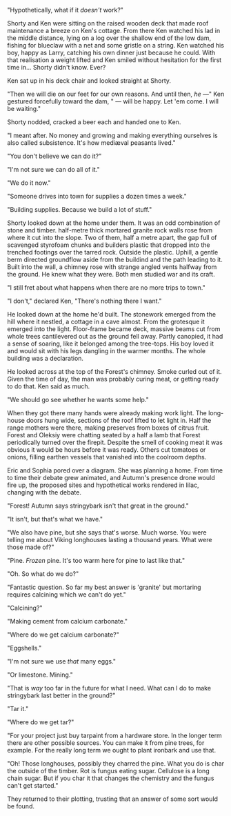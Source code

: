 "Hypothetically, what if it _doesn't_ work?"

Shorty and Ken were sitting on the raised wooden deck that made roof maintenance a breeze on Ken's cottage. From there Ken watched his lad in the middle distance, lying on a log over the shallow end of the low dam, fishing for blueclaw with a net and some gristle on a string. Ken watched his boy, happy as Larry, catching his own dinner just because he could. With that realisation a weight lifted and Ken smiled without hesitation for the first time in... Shorty didn't know. Ever?

Ken sat up in his deck chair and looked straight at Shorty.

"Then we will die on our feet for our own reasons. And until then, _he &mdash;_" Ken gestured forcefully toward the dam, " &mdash; will be happy. Let 'em come. I will be waiting."

Shorty nodded, cracked a beer each and handed one to Ken.

"I meant after. No money and growing and making everything ourselves is also called subsistence. It's how medi&aelig;val peasants lived."

"You don't believe we can do it?"

"I'm not sure we can do all of it."

"We do it now."

"Someone drives into town for supplies a dozen times a week."

"Building supplies. Because we build a lot of stuff."

Shorty looked down at the home under them. It was an odd combination of stone and timber. half-metre thick mortared granite rock walls rose from where it cut into the slope. Two of them, half a metre apart, the gap full of scavenged styrofoam chunks and builders plastic that dropped into the trenched footings over the tarred rock. Outside the plastic. Uphill, a gentle berm directed groundflow aside from the buildind and the path leading to it. Built into the wall, a chimney rose with strange angled vents halfway from the ground. He knew what they were. Both men studied war and its craft.

"I still fret about what happens when there are no more trips to town."

"I don't," declared Ken, "There's nothing there I want."

He looked down at the home he'd built. The stonework emerged from the hill where it nestled, a cottage in a cave almost. From the grotesque it emerged into the light. Floor-frame became deck, massive beams cut from whole trees cantilevered out as the ground fell away. Partly canopied, it had a sense of soaring, like it belonged among the tree-tops. His boy loved it and would sit with his legs dangling in the warmer months. The whole building was a declaration.

He looked across at the top of the Forest's chimney. Smoke curled out of it. Given the time of day, the man was probably curing meat, or getting ready to do that. Ken said as much. 

"We should go see whether he wants some help."

When they got there many hands were already making work light. The long-house doors hung wide, sections of the roof lifted to let light in. Half the range mothers were there, making preserves from boxes of citrus fruit. Forest and Oleksiy were chatting seated by a half a lamb that Forest periodically turned over the firepit. Despite the smell of cooking meat it was obvious it would be hours before it was ready. Others cut tomatoes or onions, filling earthen vessels that vanished into the coolroom depths.

Eric and Sophia pored over a diagram. She was planning a home. From time to time their debate grew animated, and Autumn's presence drone would fire up, the proposed sites and hypothetical works rendered in lilac, changing with the debate.

"Forest! Autumn says stringybark isn't that great in the ground."

"It isn't, but that's what we have."

"We also have pine, but she says that's worse. Much worse. You were telling me about Viking longhouses lasting a thousand years. What were those made of?"

"Pine. _Frozen_ pine. It's too warm here for pine to last like that."

"Oh. So what do we do?"

"Fantastic question. So far my best answer is 'granite' but mortaring requires calcining which we can't do yet."

"Calcining?"

"Making cement from calcium carbonate."

"Where do we get calcium carbonate?"

"Eggshells."

"I'm not sure we use _that_ many eggs."

"Or limestone. Mining."

"That is _way_ too far in the future for what I need. What can I do to make stringybark last better in the ground?"

"Tar it."

"Where do we get tar?"

"For your project just buy tarpaint from a hardware store. In the longer term there are other possible sources. You can make it from pine trees, for example. For the really long term we ought to plant ironbark and use that. 

"Oh! Those longhouses, possibly they charred the pine. What you do is char the outside of the timber. Rot is fungus eating sugar. Cellulose is a long chain sugar. But if you char it that changes the chemistry and the fungus can't get started."

They returned to their plotting, trusting that an answer of some sort would be found.

